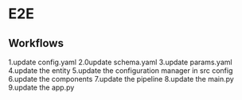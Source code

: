 # E2E

## Workflows

1.update config.yaml
2.0update schema.yaml
3.update params.yaml
4.update the entity
5.update the configuration manager in src config
6.update the components
7.update the pipeline
8.update the main.py
9.update the app.py

##